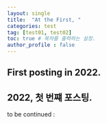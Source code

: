 ```yaml
---
layout: single
title:  "At the First, "
categories: test
tag: [test01, test02]
toc: true # 목차를 출력하는 설정.
author_profile : false
---
```


## First posting in 2022.
## 2022, 첫 번쨰 포스팅.
to be continued :
